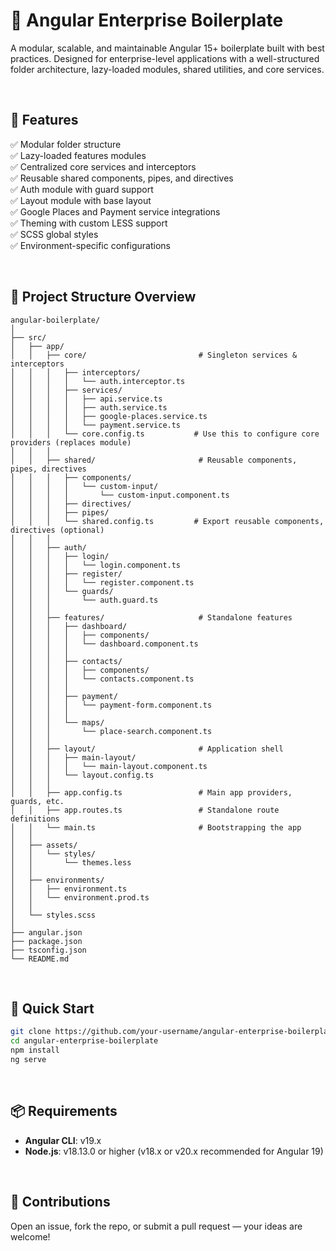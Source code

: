 # 🧱 Angular Enterprise Boilerplate

A modular, scalable, and maintainable Angular 15+ boilerplate built with best practices. Designed for enterprise-level applications with a well-structured folder architecture, lazy-loaded modules, shared utilities, and core services.

<br/>

## 🔧 Features

✅ Modular folder structure  
✅ Lazy-loaded features modules  
✅ Centralized core services and interceptors  
✅ Reusable shared components, pipes, and directives  
✅ Auth module with guard support  
✅ Layout module with base layout  
✅ Google Places and Payment service integrations  
✅ Theming with custom LESS support  
✅ SCSS global styles  
✅ Environment-specific configurations

<br/>

## 📁 Project Structure Overview

```
angular-boilerplate/
│
├── src/
│   ├── app/
│   │   ├── core/                         # Singleton services & interceptors
│   │   │   ├── interceptors/
│   │   │   │   └── auth.interceptor.ts
│   │   │   ├── services/
│   │   │   │   ├── api.service.ts
│   │   │   │   ├── auth.service.ts
│   │   │   │   ├── google-places.service.ts
│   │   │   │   └── payment.service.ts
│   │   │   └── core.config.ts           # Use this to configure core providers (replaces module)
│   │   │
│   │   ├── shared/                       # Reusable components, pipes, directives
│   │   │   ├── components/
│   │   │   │   └── custom-input/
│   │   │   │       └── custom-input.component.ts
│   │   │   ├── directives/
│   │   │   ├── pipes/
│   │   │   └── shared.config.ts         # Export reusable components, directives (optional)
│   │   │
│   │   ├── auth/
│   │   │   ├── login/
│   │   │   │   └── login.component.ts
│   │   │   ├── register/
│   │   │   │   └── register.component.ts
│   │   │   └── guards/
│   │   │       └── auth.guard.ts
│   │   │
│   │   ├── features/                     # Standalone features
│   │   │   ├── dashboard/
│   │   │   │   ├── components/
│   │   │   │   └── dashboard.component.ts
│   │   │   │
│   │   │   ├── contacts/
│   │   │   │   ├── components/
│   │   │   │   └── contacts.component.ts
│   │   │   │
│   │   │   ├── payment/
│   │   │   │   └── payment-form.component.ts
│   │   │   │
│   │   │   └── maps/
│   │   │       └── place-search.component.ts
│   │   │
│   │   ├── layout/                       # Application shell
│   │   │   ├── main-layout/
│   │   │   │   └── main-layout.component.ts
│   │   │   └── layout.config.ts
│   │   │
│   │   ├── app.config.ts                 # Main app providers, guards, etc.
│   │   ├── app.routes.ts                 # Standalone route definitions
│   │   └── main.ts                       # Bootstrapping the app
│   │
│   ├── assets/
│   │   └── styles/
│   │       └── themes.less
│   │
│   ├── environments/
│   │   ├── environment.ts
│   │   └── environment.prod.ts
│   │
│   └── styles.scss
│
├── angular.json
├── package.json
├── tsconfig.json
└── README.md
```
<br/>






## 🚀 Quick Start

```bash
git clone https://github.com/your-username/angular-enterprise-boilerplate.git
cd angular-enterprise-boilerplate
npm install
ng serve
```

<br/>



## 📦 Requirements

- **Angular CLI**: v19.x  
- **Node.js**: v18.13.0 or higher (v18.x or v20.x recommended for Angular 19)


<br/>

## **🙌 Contributions**

Open an issue, fork the repo, or submit a pull request — your ideas are welcome!

